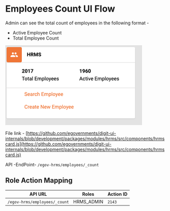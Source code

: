 # Employees Count UI Flow

Admin can see the total count of employees in the following format -

* Active Employee Count
* Total Employee Count

![](<../../../../.gitbook/assets/image (197) (1).png>)

File link - [https://github.com/egovernments/digit-ui-internals/blob/development/packages/modules/hrms/src/components/hrmscard.js](https://github.com/egovernments/digit-ui-internals/blob/development/packages/modules/hrms/src/components/hrmscard.js)

API -EndPoint- `/egov-hrms/employees/_count`

## **Role Action Mapping**

| API URL                       | Roles       | Action ID |
| ----------------------------- | ----------- | --------- |
| `/egov-hrms/employees/_count` | HRMS\_ADMIN | `2143`    |
